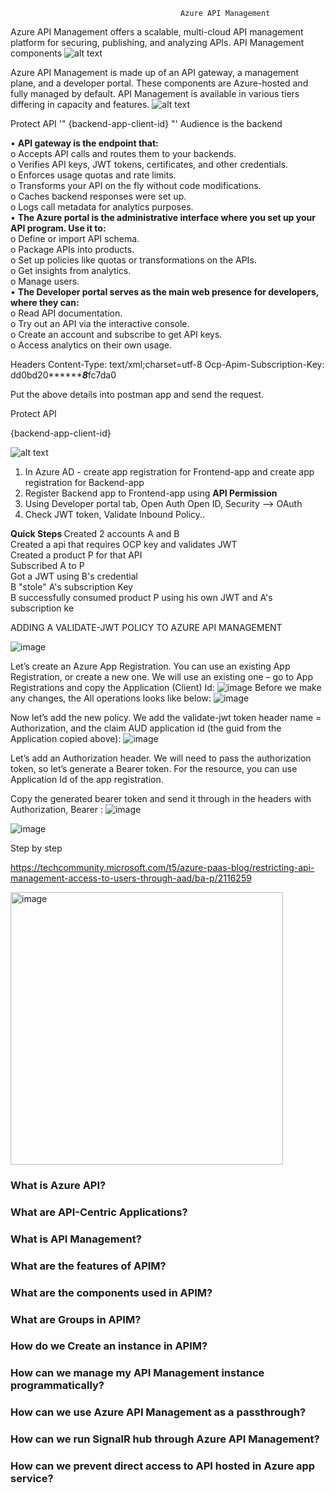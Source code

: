                                           Azure API Management
Azure API Management offers a scalable, multi-cloud API management platform for securing, publishing, and analyzing APIs.
API Management components
 ![alt text](https://learn.microsoft.com/en-us/azure/api-management/media/api-management-key-concepts-experiment/api-management-components.png)

Azure API Management is made up of an API gateway, a management plane, and a developer portal. These components are Azure-hosted and fully managed by default. API Management is available in various tiers differing in capacity and features.
 ![alt text](https://learn.microsoft.com/en-us/azure/api-management/media/api-management-howto-oauth2/overview-graphic-azure-ad.png)

Protect API
'"<validate-jwt header-name="Authorization" failed-validation-httpcode="401" failed-validation-error-message="Unauthorized. Access token is missing or invalid.">
    <openid-config url="https://login.microsoftonline.com/{aad-tenant}/v2.0/.well-known/openid-configuration" />
    <required-claims>
        <claim name="aud">
            <value>{backend-app-client-id}</value>
        </claim>
    </required-claims>
</validate-jwt>"'
Audience is the backend
 
•	 <b>API gateway is the endpoint that:</b><br>
        o	Accepts API calls and routes them to your backends.<br>
        o	Verifies API keys, JWT tokens, certificates, and other credentials.<br>
        o	Enforces usage quotas and rate limits.<br>
        o	Transforms your API on the fly without code modifications.<br>
        o	Caches backend responses were set up.<br>
        o	Logs call metadata for analytics purposes.<br>
•	<b>The Azure portal is the administrative interface where you set up your API program. Use it to:</b><br>
        o	Define or import API schema.<br>
        o	Package APIs into products.<br>
        o	Set up policies like quotas or transformations on the APIs.<br>
        o	Get insights from analytics.<br>
        o	Manage users.<br>
•	<b>The Developer portal serves as the main web presence for developers, where they can:</b><br>
        o	Read API documentation.<br>
        o	Try out an API via the interactive console.<br>
        o	Create an account and subscribe to get API keys.<br>
        o	Access analytics on their own usage.<br>



Headers
Content-Type: text/xml;charset=utf-8
Ocp-Apim-Subscription-Key: dd0bd20*********8***fc7da0
 
Put the above details into postman app and send the request.



Protect API


<validate-jwt header-name="Authorization" failed-validation-httpcode="401" failed-validation-error-message="Unauthorized. Access token is missing or invalid.">
    <openid-config url="https://login.microsoftonline.com/{aad-tenant}/v2.0/.well-known/openid-configuration" />
    <required-claims>
        <claim name="aud">
            <value>{backend-app-client-id}</value>
        </claim>
    </required-claims>
</validate-jwt>

![alt text](https://learn.microsoft.com/en-us/azure/api-management/media/set-edit-policies/form-editor.png)


1. In Azure AD - create app registration for Frontend-app and create app registration for Backend-app 
2. Register Backend app to Frontend-app using <b>API Permission </b>
3. Using Developer portal tab, Open Auth Open ID, Security --> OAuth
4. Check JWT token, Validate Inbound Policy..


<b>Quick Steps </b>
Created 2 accounts A and B <br/>
Created a api that requires OCP key and validates JWT<br/>
Created a product P for that API<br/>
Subscribed A to P<br/>
Got a JWT using B's credential<br/>
B "stole" A's subscription Key<br/>
B successfully consumed product P using his own JWT and A's subscription ke<br/>


ADDING A VALIDATE-JWT POLICY TO AZURE API MANAGEMENT

![image](https://user-images.githubusercontent.com/43515480/230013905-4268ccda-9187-4b3b-a338-1f1e7886e35a.png)

Let’s create an Azure App Registration. You can use an existing App Registration, or create a new one. We will use an existing one – go to App Registrations and copy the Application (Client) Id:
![image](https://user-images.githubusercontent.com/43515480/230014082-8758b82f-6d42-4626-ac7f-fe425f87133a.png)
Before we make any changes, the All operations looks like below:
![image](https://user-images.githubusercontent.com/43515480/230014201-97d7ad5d-72e8-4689-9f12-43b529d33690.png)

Now let’s add the new policy. We add the validate-jwt token header name = Authorization, and the claim AUD application id (the guid from the Application copied above):
![image](https://user-images.githubusercontent.com/43515480/230014385-0578827a-11ed-46b8-ab2f-357fa525f9f2.png)


Let’s add an Authorization header. We will need to pass the authorization token, so let’s generate a Bearer token. For the resource, you can use Application Id of the app registration.

Copy the generated bearer token and send it through in the headers with Authorization,  Bearer <token>:
  ![image](https://user-images.githubusercontent.com/43515480/230014937-fe876692-c9ad-46ca-82a5-ec8ebc240c13.png)

  
  ![image](https://user-images.githubusercontent.com/43515480/230014983-ef9a5354-d1b7-4c32-864e-17b3c69530be.png)

  
Step by step

https://techcommunity.microsoft.com/t5/azure-paas-blog/restricting-api-management-access-to-users-through-aad/ba-p/2116259


<img width="436" alt="image" src="https://user-images.githubusercontent.com/43515480/231391894-53be063c-3245-4f15-871b-db4c20bcf179.png">

  
<H3>What is Azure API?</H3>
<H3>What are API-Centric Applications?</H3>
<H3>What is API Management?</H3>
<H3>What are the features of APIM?</H3>
<H3>What are the components used in APIM?</H3>
<H3>What are Groups in APIM?</H3>
<H3>How do we Create an instance in APIM?</H3>
<H3>How can we manage my API Management instance programmatically?</H3>
<H3>How can we use Azure API Management as a passthrough?</H3>
<H3>How can we run SignalR hub through Azure API Management?</H3>
<H3>How can we prevent direct access to API hosted in Azure app service?</H3>
  
